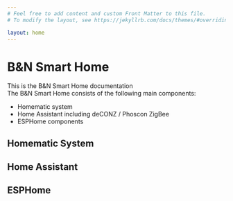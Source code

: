 ```yaml
---
# Feel free to add content and custom Front Matter to this file.
# To modify the layout, see https://jekyllrb.com/docs/themes/#overriding-theme-defaults

layout: home
---
```

# B&N Smart Home

This is the B&N Smart Home documentation  
The B&N Smart Home consists of the following main components:

* Homematic system
* Home Assistant including deCONZ / Phoscon ZigBee
* ESPHome components

## Homematic System

## Home Assistant

## ESPHome

